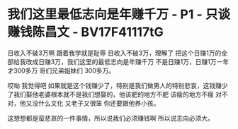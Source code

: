 # 我们这里最低志向是年赚千万 - P1 - 只谈赚钱陈昌文 - BV17F41117tG

日收入不破3万啊 跟着我学就是耻辱 日收入不破3万，理解了 把这个日赚1万的全部给我改成日赚3万，我们这里的最低志向是年赚千万 不是日赚1万，日赚1万一年才300多万 哥们兄弟姐妹们 300多万。

哎呦 我觉得吧 如果就是这个钱赚少了，特别是我们做男人的特别悲哀，这钱赚少了我们娶他老婆根本就不是我们想娶的，他该肥的地方不肥 该瘦的地方不瘦 对不对，他又没什么文化 又老子又很笨 你还要跟他养小孩。

这想想都是蛮悲哀的一件事情，所以说我们必须赚钱啊 所以说志向必须大。